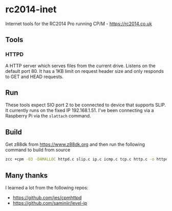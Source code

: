 # rc2014-inet

Internet tools for the RC2014 Pro running CP/M - https://rc2014.co.uk

## Tools

### HTTPD

A HTTP server which serves files from the current drive. Listens on the default port 80. It has a 1KB limit on request header size and only responds to GET and HEAD requests.

## Run

These tools expect SIO port 2 to be connected to device that supports SLIP. It currently runs on the fixed IP 192.168.1.51. I've been connecting via a Raspberry Pi via the `slattach` command. 

## Build

Get z88dk from https://www.z88dk.org and then run the following command to build from source

```sh
zcc +cpm -O3 -DAMALLOC httpd.c slip.c ip.c icmp.c tcp.c http.c -o httpd.com -create-app
```

## Many thanks

I learned a lot from the following repos:
- https://github.com/jes/cpmhttpd
- https://github.com/saminiir/level-ip
